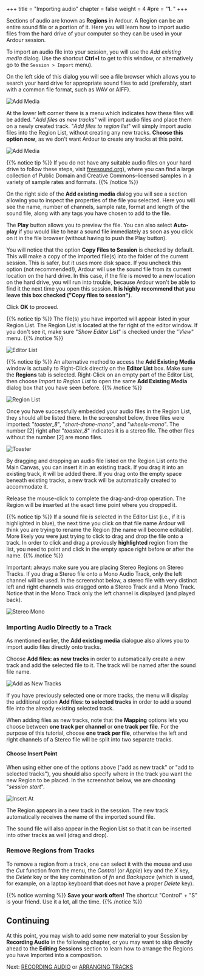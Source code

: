 +++
title = "Importing audio"
chapter = false
weight = 4
#pre = "<b>1. </b>"
+++

Sections of audio are known as **Regions** in Ardour. A Region can be an
entire sound file or a portion of it. Here you will learn how to import
audio files from the hard drive of your computer so they can be used in
your Ardour session.

To import an audio file into your session, you will use the *Add existing media* 
dialog. Use the shortcut **Ctrl+I** to get to this window, or alternatively go
to the `Session > Import` menu).

On the left side of this dialog
you will see a file browser which allows you to search your hard drive
for appropriate sound files to add (preferably, start with a common file
format, such as WAV or AIFF).

![Add Media](en/Ardour5_Add_Existing_Media.png) 

At the lower left corner there is a menu
which indicates how these files will be added. "*Add files as new
tracks*" will import audio files and place them on a newly created
track. "*Add files to region list*" will simply import audio files into
the Region List, without creating any new tracks. **Choose this option
now**, as we don't want Ardour to create any tracks at this point.

![Add Media](en/Ardour5_Add_Files_To_Region_List.png) 

{{% notice tip %}}
If you do not have any suitable audio files on your hard drive to follow these
steps, visit [freesound.org](http://www.freesound.org/)), where you can find a
large collection of Public Domain and Creative Commons–licensed samples in a
variety of sample rates and formats.
{{% /notice %}}

On the right side of the **Add existing media** dialog you will see a
section allowing you to inspect the properties of the file you selected.
Here you will see the name, number of channels, sample rate, format and
length of the sound file, along with any tags you have chosen to add to
the file.

The **Play** button allows you to preview the file. You can also select **Auto-play** if you would like to hear a sound file immediately as soon as you click on it in the file browser (without having to push the Play button).

You will notice that the option **Copy Files to Session** is checked by default. This will make a copy of the imported file(s) into the folder of the current session. This
is safer, but it uses more disk space. If you
uncheck this option (not recommended!), Ardour will use the sound file from its current location on
the hard drive. In this case, if the file is moved to a new location on
the hard drive, you will run into trouble, because Ardour won't be able
to find it the next time you open this session. **It is highly recommend
that you leave this box checked ("Copy files to session")**. 

Click **OK** to proceed.

{{% notice tip %}}
The file(s) you have imported will appear listed in your Region List. The Region List is located at the far right of the editor window. If you don't see it, make sure "*Show Editor List*" is checked under the "*View*" menu.
{{% /notice %}}

![Editor List](en/Ardour4_RegionList_EditorList.png) 

{{% notice tip %}}
An alternative method to access the **Add Existing Media** window is actually to Right-Click directly on the **Editor List** box. Make sure the **Regions** tab is selected. Right-Click on an empty part of the Editor List, then choose *Import to Region List* to open the same **Add Existing Media** dialog box that you have seen before.
{{% /notice %}}

![Region List](en/Ardour4_Import_To_Region_List.png) 

Once you have successfully embedded your audio files in the Region List, they should all be listed there. In the screenshot below, three files were imported: "*toaster\_8*", "*short-drone-mono*", and "*wheels-mono*". The number \[2\] right after "*toaster\_8*" indicates it is a stereo file. The other files without the number \[2\] are mono files.

![Toaster](en/Ardour4_Region_List_Stereo_File.png) 

By dragging and dropping an audio file listed on the Region List onto the Main Canvas, you can insert
it in an existing track. If you drag it into an existing track, it will be added there. If you drag onto the empty space beneath existing tracks, a new track will be automatically created to accommodate it.

Release the mouse-click to complete the drag-and-drop operation. The
Region will be inserted at the exact time point where you dropped it.

{{% notice tip %}}
If a sound file is selected in the Editor List (i.e., if it is highlighted in blue), the next time you click on that file name Ardour will think you are trying to rename the Region (the name will
become editable). More likely you were just trying to click to drag and drop the file onto a track. In order to click and drag a previously **highlighted** region from the list, you need to point and
click in the empty space right before or after the name.
{{% /notice %}}


Important: always make sure you are placing Stereo Regions on Stereo
Tracks. If you drag a Stereo file onto a Mono Audio Track, only the left
channel will be used. In the screenshot below, a stereo file with very
distinct left and right channels was dragged onto a Stereo Track and a
Mono Track. Notice that in the Mono Track only the left channel is
displayed (and played back).  

![Stereo Mono](en/Ardour4_Stereo_Mono_Comparison.png) 

### Importing Audio Directly to a Track

As mentioned earlier, the **Add existing media** dialogue also allows you
to import audio files directly onto tracks.

Choose **Add files: as new tracks** in order to automatically create
a new track and add the selected file to it. The track will be named
after the sound file name.

![Add as New Tracks](en/Ardour4_Add_As_New_Track.png) 

If you have previously selected one or more tracks, the menu will display the
additional option **Add files: to selected tracks** in order to add a sound
file into the already existing selected track.

When adding files as new tracks, note that the **Mapping** options lets you choose between **one track per channel** or **one track per file**. For the purpose of this tutorial, choose **one track per file**, otherwise the left and right channels of a Stereo file will be split into two separate tracks.

#### Choose Insert Point

When using either one of the options above ("add as new track" or "add to selected tracks"),
you should also specify where in the track you want the
new Region to be placed. In the screenshot below, we are choosing
"*session start*".

![Insert At](en/Ardour4_Insert_At.png) 

The Region appears in a new track in the session. The new track
automatically receives the name of the imported sound file.

The sound file will also appear in the Region List so that it can be
inserted into other tracks as well (drag and drop).

### Remove Regions from Tracks

To remove a region from a track, one can select it with the mouse and
use the *Cut* function from the menu, the *Control* (or *Apple*) key and
the *X* key, the *Delete* key or the key combination of *fn* and
*Backspace* (which is used, for example, on a laptop keyboard that does
not have a proper *Delete* key).

{{% notice warning %}}
**Save your work often!** The shortcut "Control" + "S" is your friend. Use it a lot, all the time.
{{% /notice %}}

Continuing
----------

At this point, you may wish to add some new material to your Session by
**Recording Audio** in the following chapter, or you may want to skip
directly ahead to the **Editing Sessions** section to learn how to
arrange the Regions you have Imported into a composition.

Next: [RECORDING AUDIO](../recording-audio) or [ARRANGING TRACKS](../arranging-tracks)
